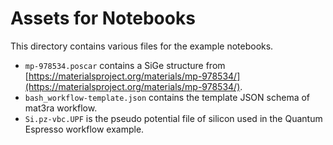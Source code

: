 # Assets for Notebooks

This directory contains various files for the example notebooks.

- `mp-978534.poscar` contains a SiGe structure from [https://materialsproject.org/materials/mp-978534/](https://materialsproject.org/materials/mp-978534/).
- `bash_workflow-template.json` contains the template JSON schema of mat3ra workflow.
- `Si.pz-vbc.UPF` is the pseudo potential file of silicon used in the Quantum Espresso workflow example.
